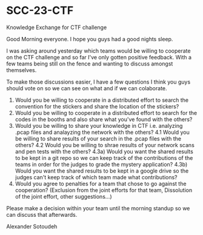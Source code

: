 # SCC-23-CTF
Knowledge Exchange for CTF challenge

Good Morning everyone. I hope you guys had a good nights sleep.

I was asking around yesterday which teams would be willing to cooperate on the CTF challenge and so far I've only gotten positive feedback. With a few teams being still on the fence and wanting to discuss amongst themselves.

To make those discussions easier, I have a few questions I think you guys should vote on so we can see on what and if we can colaborate.
1. Would you be willing to cooperate in a distributed effort to search the convention for the stickers and share the location of the stickers?
2. Would you be willing to cooperate in a distributed effort to search for the codes in the booths and also share what you've found with the others?
3. Would you be willing to share your knowledge in CTF i.e. analyzing .pcap files and analayzing the network with the others?
4.1 Would you be willing to share results of your search in the .pcap files with the others?
4.2 Would you be willing to shrae results of your network scans and pen tests with the others?
4.3a) Would you want the shared results to be kept in a git repo so we can keep track of the contributions of the teams in order for the judges to grade the mystery application?
4.3b) Would you want the shared results to be kept in a google drive so the judges can't keep track of which team made what contributions?
5. Would you agree to penalties for a team that chose to go against the cooperation? (Exclusion from the joint efforts for that team, Dissolution of the joint effort, other suggestions...)

Please make a decision within your team until the morning standup so we can discuss that afterwards.

Alexander Sotoudeh
